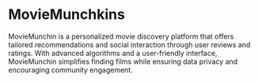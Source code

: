 # MovieMunchkins
MovieMunchin is a personalized movie discovery platform that offers tailored recommendations and social interaction through user reviews and ratings. With advanced algorithms and a user-friendly interface, MovieMunchin simplifies finding films while ensuring data privacy and encouraging community engagement.
